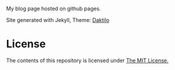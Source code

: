 My blog page hosted on github pages.

Site generated with Jekyll,
Theme: [Daktilo](http://daktilo.github.io/)

# License
The contents of this repository is licensed under [The MIT License.](https://opensource.org/licenses/MIT)
